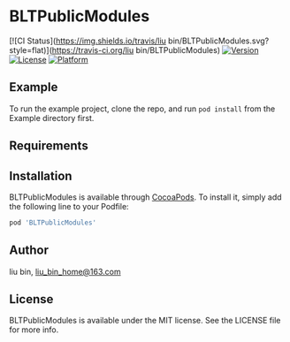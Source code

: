 # BLTPublicModules

[![CI Status](https://img.shields.io/travis/liu bin/BLTPublicModules.svg?style=flat)](https://travis-ci.org/liu bin/BLTPublicModules)
[![Version](https://img.shields.io/cocoapods/v/BLTPublicModules.svg?style=flat)](https://cocoapods.org/pods/BLTPublicModules)
[![License](https://img.shields.io/cocoapods/l/BLTPublicModules.svg?style=flat)](https://cocoapods.org/pods/BLTPublicModules)
[![Platform](https://img.shields.io/cocoapods/p/BLTPublicModules.svg?style=flat)](https://cocoapods.org/pods/BLTPublicModules)

## Example

To run the example project, clone the repo, and run `pod install` from the Example directory first.

## Requirements

## Installation

BLTPublicModules is available through [CocoaPods](https://cocoapods.org). To install
it, simply add the following line to your Podfile:

```ruby
pod 'BLTPublicModules'
```

## Author

liu bin, liu_bin_home@163.com

## License

BLTPublicModules is available under the MIT license. See the LICENSE file for more info.
